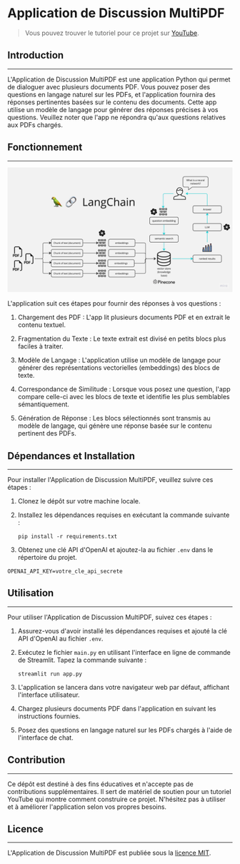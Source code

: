 # Application de Discussion MultiPDF

> Vous pouvez trouver le tutoriel pour ce projet sur [YouTube](https://youtu.be/dXxQ0LR-3Hg).

## Introduction
------------
L'Application de Discussion MultiPDF est une application Python qui permet de dialoguer avec plusieurs documents PDF. Vous pouvez poser des questions en langage naturel sur les PDFs, et l'application fournira des réponses pertinentes basées sur le contenu des documents. Cette app utilise un modèle de langage pour générer des réponses précises à vos questions. Veuillez noter que l'app ne répondra qu'aux questions relatives aux PDFs chargés.

## Fonctionnement
------------

![Diagramme de l'Application de Discussion MultiPDF](./docs/PDF-LangChain.jpg)

L'application suit ces étapes pour fournir des réponses à vos questions :

1. Chargement des PDF : L'app lit plusieurs documents PDF et en extrait le contenu textuel.

2. Fragmentation du Texte : Le texte extrait est divisé en petits blocs plus faciles à traiter.

3. Modèle de Langage : L'application utilise un modèle de langage pour générer des représentations vectorielles (embeddings) des blocs de texte.

4. Correspondance de Similitude : Lorsque vous posez une question, l'app compare celle-ci avec les blocs de texte et identifie les plus semblables sémantiquement.

5. Génération de Réponse : Les blocs sélectionnés sont transmis au modèle de langage, qui génère une réponse basée sur le contenu pertinent des PDFs.

## Dépendances et Installation
----------------------------
Pour installer l'Application de Discussion MultiPDF, veuillez suivre ces étapes :

1. Clonez le dépôt sur votre machine locale.

2. Installez les dépendances requises en exécutant la commande suivante :
   ```
   pip install -r requirements.txt
   ```

3. Obtenez une clé API d'OpenAI et ajoutez-la au fichier `.env` dans le répertoire du projet.
```commandline
OPENAI_API_KEY=votre_cle_api_secrete
```

## Utilisation
-----
Pour utiliser l'Application de Discussion MultiPDF, suivez ces étapes :

1. Assurez-vous d'avoir installé les dépendances requises et ajouté la clé API d'OpenAI au fichier `.env`.

2. Exécutez le fichier `main.py` en utilisant l'interface en ligne de commande de Streamlit. Tapez la commande suivante :
   ```
   streamlit run app.py
   ```

3. L'application se lancera dans votre navigateur web par défaut, affichant l'interface utilisateur.

4. Chargez plusieurs documents PDF dans l'application en suivant les instructions fournies.

5. Posez des questions en langage naturel sur les PDFs chargés à l'aide de l'interface de chat.

## Contribution
------------
Ce dépôt est destiné à des fins éducatives et n'accepte pas de contributions supplémentaires. Il sert de matériel de soutien pour un tutoriel YouTube qui montre comment construire ce projet. N'hésitez pas à utiliser et à améliorer l'application selon vos propres besoins.

## Licence
-------
L'Application de Discussion MultiPDF est publiée sous la [licence MIT](https://opensource.org/licenses/MIT).